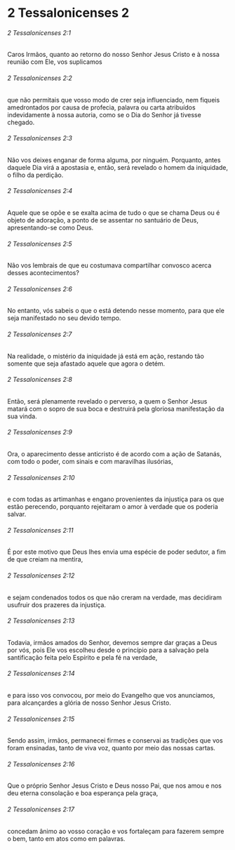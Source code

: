# 2 Tessalonicenses 2

###### 2 Tessalonicenses 2:1

Caros Irmãos, quanto ao retorno do nosso Senhor Jesus Cristo e à nossa reunião com Ele, vos suplicamos

###### 2 Tessalonicenses 2:2

que não permitais que vosso modo de crer seja influenciado, nem fiqueis amedrontados por causa de profecia, palavra ou carta atribuídos indevidamente à nossa autoria, como se o Dia do Senhor já tivesse chegado.

###### 2 Tessalonicenses 2:3

Não vos deixes enganar de forma alguma, por ninguém. Porquanto, antes daquele Dia virá a apostasia e, então, será revelado o homem da iniquidade, o filho da perdição.

###### 2 Tessalonicenses 2:4

Aquele que se opõe e se exalta acima de tudo o que se chama Deus ou é objeto de adoração, a ponto de se assentar no santuário de Deus, apresentando-se como Deus.

###### 2 Tessalonicenses 2:5

Não vos lembrais de que eu costumava compartilhar convosco acerca desses acontecimentos?

###### 2 Tessalonicenses 2:6

No entanto, vós sabeis o que o está detendo nesse momento, para que ele seja manifestado no seu devido tempo.

###### 2 Tessalonicenses 2:7

Na realidade, o mistério da iniquidade já está em ação, restando tão somente que seja afastado aquele que agora o detém.

###### 2 Tessalonicenses 2:8

Então, será plenamente revelado o perverso, a quem o Senhor Jesus matará com o sopro de sua boca e destruirá pela gloriosa manifestação da sua vinda.

###### 2 Tessalonicenses 2:9

Ora, o aparecimento desse anticristo é de acordo com a ação de Satanás, com todo o poder, com sinais e com maravilhas ilusórias,

###### 2 Tessalonicenses 2:10

e com todas as artimanhas e engano provenientes da injustiça para os que estão perecendo, porquanto rejeitaram o amor à verdade que os poderia salvar.

###### 2 Tessalonicenses 2:11

É por este motivo que Deus lhes envia uma espécie de poder sedutor, a fim de que creiam na mentira,

###### 2 Tessalonicenses 2:12

e sejam condenados todos os que não creram na verdade, mas decidiram usufruir dos prazeres da injustiça.

###### 2 Tessalonicenses 2:13

Todavia, irmãos amados do Senhor, devemos sempre dar graças a Deus por vós, pois Ele vos escolheu desde o princípio para a salvação pela santificação feita pelo Espírito e pela fé na verdade,

###### 2 Tessalonicenses 2:14

e para isso vos convocou, por meio do Evangelho que vos anunciamos, para alcançardes a glória de nosso Senhor Jesus Cristo.

###### 2 Tessalonicenses 2:15

Sendo assim, irmãos, permanecei firmes e conservai as tradições que vos foram ensinadas, tanto de viva voz, quanto por meio das nossas cartas.

###### 2 Tessalonicenses 2:16

Que o próprio Senhor Jesus Cristo e Deus nosso Pai, que nos amou e nos deu eterna consolação e boa esperança pela graça,

###### 2 Tessalonicenses 2:17

concedam ânimo ao vosso coração e vos fortaleçam para fazerem sempre o bem, tanto em atos como em palavras.

